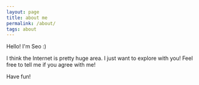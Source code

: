 ```yaml
---
layout: page
title: about me
permalink: /about/
tags: about
---
```


Hello! I'm Seo :)

I think the Internet is pretty huge area. 
I just want to explore with you! 
Feel free to tell me if you agree with me!

Have fun!